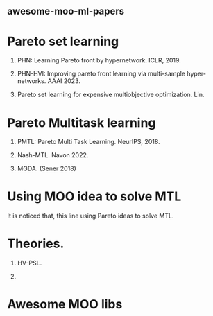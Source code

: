 ## awesome-moo-ml-papers

# Pareto set learning
1. PHN: Learning Pareto front by hypernetwork. ICLR, 2019.

2. PHN-HVI: Improving pareto front learning via multi-sample hyper-networks. AAAI 2023. 

3. Pareto set learning for expensive multiobjective optimization. Lin.


# Pareto Multitask learning
1. PMTL: Pareto Multi Task Learning. NeurIPS, 2018.

2.  Nash-MTL. Navon 2022.

3.  MGDA. (Sener 2018)



# Using MOO idea to solve MTL

It is noticed that, this line using Pareto ideas to solve MTL. 




# Theories. 

1. HV-PSL.

2. 



# Awesome MOO libs

 

